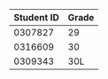 | Student ID | Grade |
|------------|-------|
| 0307827    | 29    |
| 0316609    | 30    |
| 0309343    | 30L   |
